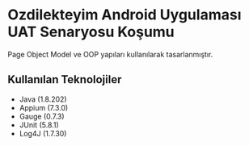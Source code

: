 # Ozdilekteyim Android Uygulaması UAT Senaryosu Koşumu
Page Object Model ve OOP yapıları kullanılarak tasarlanmıştır.
## Kullanılan Teknolojiler

- Java (1.8.202)
- Appium (7.3.0)
- Gauge (0.7.3)
- JUnit (5.8.1)
- Log4J (1.7.30)

